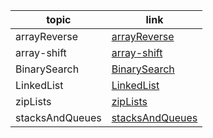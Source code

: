 

| topic   | link |
| ----------- | ----------- |
| arrayReverse      | [arrayReverse](challenges/arrayReverse/README.md)     |
| array-shift       | [array-shift](challenges/arrayShift/README.md)        |
| BinarySearch      | [BinarySearch](challenges/BinarySearch/README.md)        |
| LinkedList        | [LinkedList](challenges/LinkedList/README.md)        |
| zipLists          | [zipLists](challenges/ll-zip/README.md)        |
| stacksAndQueues   | [stacksAndQueues](challenges/stacksAndQueues/README.md)        |

